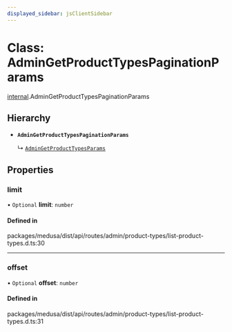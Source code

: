 ```yaml
---
displayed_sidebar: jsClientSidebar
---
```


# Class: AdminGetProductTypesPaginationParams

[internal](../modules/internal.md).AdminGetProductTypesPaginationParams

## Hierarchy

- **`AdminGetProductTypesPaginationParams`**

  ↳ [`AdminGetProductTypesParams`](internal.AdminGetProductTypesParams.md)

## Properties

### limit

• `Optional` **limit**: `number`

#### Defined in

packages/medusa/dist/api/routes/admin/product-types/list-product-types.d.ts:30

___

### offset

• `Optional` **offset**: `number`

#### Defined in

packages/medusa/dist/api/routes/admin/product-types/list-product-types.d.ts:31
